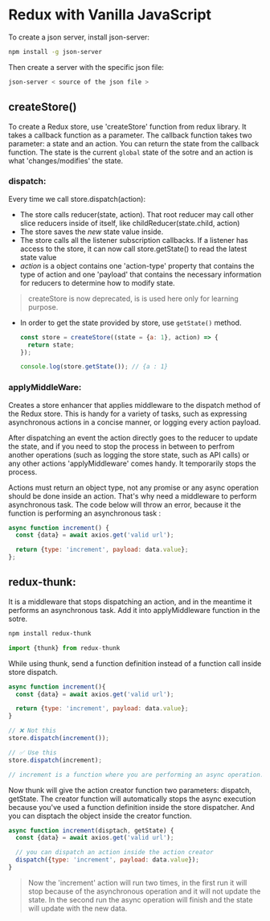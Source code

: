 # Redux with Vanilla JavaScript

To create a json server, install json-server:
```bash
npm install -g json-server
```
Then create a server with the specific json file:
```bash
json-server < source of the json file >
```

## createStore()

To create a Redux store, use 'createStore' function from redux library. It takes a callback function as a parameter. The callback function takes two parameter: a state and an action. You can return the state from the callback function. The state is the current `global` state of the sotre and an action is what 'changes/modifies' the state.

### dispatch:
Every time we call store.dispatch(action):

-  The store calls reducer(state, action). That root reducer may call other slice reducers inside of itself, like childReducer(state.child, action)
-  The store saves the *new* state value inside.
-  The store calls all the listener subscription callbacks. If a listener has access to the store, it can now call store.getState() to read the latest state value
- *action* is a object contains one 'action-type' property that contains the type of action and one 'payload' that contains the necessary information for reducers to determine how to modify state.

>createStore is now deprecated, is is used here only for learning purpose.

- In order to get the state provided by store, use `getState()` method.
  ```javascript
  const store = createStore((state = {a: 1}, action) => {
    return state;
  });

  console.log(store.getState()); // {a : 1}
  ```
### applyMiddleWare:
Creates a store enhancer that applies middleware to the dispatch method of the Redux store. This is handy for a variety of tasks, such as expressing asynchronous actions in a concise manner, or logging every action payload.

After dispatching an event the action directly goes to the reducer to update the state, and if you need to stop the process in between to perfrom another operations (such as logging the store state, such as API calls) or any other actions 'applyMiddleware' comes handy. It temporarily stops the process.

Actions must return an object type, not any promise or any async operation should be done inside an action. That's why need a middleware to perform asynchronous task. The code below will throw an error, because it the function is performing an asynchronous task :
```js
async function increment() {
  const {data} = await axios.get('valid url');

  return {type: 'increment', payload: data.value};
};
```

## redux-thunk:
It is a middleware that stops dispatching an action, and in the meantime it performs an asynchronous task. Add it into applyMiddleware function in the sotre.
```bash
npm install redux-thunk
```
```js
import {thunk} from redux-thunk
```
While using thunk, send a function definition instead of a function call inside store dispatch.
```javascript
async function increment(){
  const {data} = await axios.get('valid url');

  return {type: 'increment', payload: data.value};
}

// ❌ Not this
store.dispatch(increment());

// ✅ Use this
store.dispatch(increment);

// increment is a function where you are performing an async operation.
```
Now thunk will give the action creator function two parameters: dispatch, getState. The creator function will automatically stops the async execution because you've used a function definition inside the store dispatcher. And you can disptach the object inside the creator function.
```js
async function increment(disptach, getState) {
  const {data} = await axios.get('valid url');

  // you can dispatch an action inside the action creator
  dispatch({type: 'increment', payload: data.value});
}
```
>Now the 'increment' action will run two times, in the first run it will stop because of the asynchronous operation and it will not update the state. In the second run the async operation will finish and the state will update with the new data.